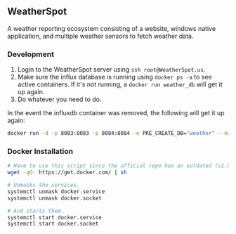 ## WeatherSpot

A weather reporting ecosystem consisting of a website, windows native application, and multiple weather sensors to fetch weather data.

### Development
1. Login to the WeatherSpot server using ```ssh root@WeatherSpot.us```.
2. Make sure the influx database is running using ```docker ps -a``` to see active containers. If it's not running, a ```docker run weather_db``` will get it up again.
3. Do whatever you need to do.

In the event the influxdb container was removed, the following will get it up again:
```bash
docker run -d -p 8083:8083 -p 8084:8084 -e PRE_CREATE_DB="weather" --name weather_db tutum/influxdb:latest
```

### Docker Installation
```bash
# Have to use this script since the official repo has an outdated (v1.5) docker.
wget -qO- https://get.docker.com/ | sh

# Unmasks the services.
systemctl unmask docker.service
systemctl unmask docker.socket

# And starts them.
systemctl start docker.service
systemctl start docker.socket
```
